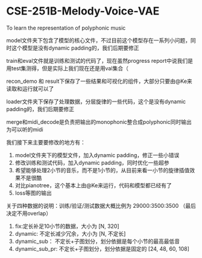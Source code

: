 # CSE-251B-Melody-Voice-VAE
To learn the representation of polyphonic music 

model文件夹下包含了模型的核心文件，不过目前这个模型存在一系列小问题，同时这个模型是没有dynamic padding的，我们后期要修正

train和eval文件就是训练和测试的代码了，现在虽然progress report中说我们是用test集测得，但是实际上我们现在还是用val集合（

recon_demo 和 result下保存了一些结果和可视化的组件，大部分只要由@Ke来读取和运行就可以了

loader文件夹下保存了处理数据，分层旋律的一些代码，这个是没有dynamic padding的，我们后期要修正

merge和midi_decode是负责把输出的monophonic整合成polyphonic同时输出为可以听的midi

我们接下来主要要修改的地方有：

1. model文件夹下的模型文件，加入dynamic padding，修正一些小错误
2. 修改训练和测试代码，加入dynamic padding，同时优化一些超参
3. 希望能够处理2小节的音乐，而不是1小节的，从目前来看一小节的旋律插值效果不是很酷
4. 对比pianotree，这个基本上由@Ke来运行，代码和模型都已经有了
5. loss等图的输出

关于四种数据的说明：训练/验证/测试数据大概比例为 29000:3500:3500 （最后决定不用overlap）

1. fix:定长补足10小节的数据，大小为 [N, 320]
2. dynamic: 不定长减少冗余，大小为 [N, 不定长]
3. dynamic_sub： 不定长+子图划分，划分依据是每个小节的最高最低音
4. dynamic_sub_pr: 不定长+子图划分，划分依据是固定的 [24, 48, 60, 108]
